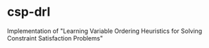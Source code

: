 # csp-drl
Implementation of "Learning Variable Ordering Heuristics for Solving Constraint Satisfaction Problems"
